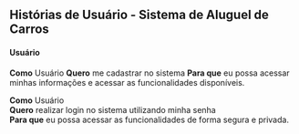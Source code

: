 ## Histórias de Usuário - Sistema de Aluguel de Carros

#### Usuário

**Como** Usuário
**Quero** me cadastrar no sistema
**Para que** eu possa acessar minhas informações e acessar as funcionalidades disponíveis. 

**Como** Usuário  
**Quero** realizar login no sistema utilizando minha senha  
**Para que** eu possa acessar as funcionalidades de forma segura e privada. 

